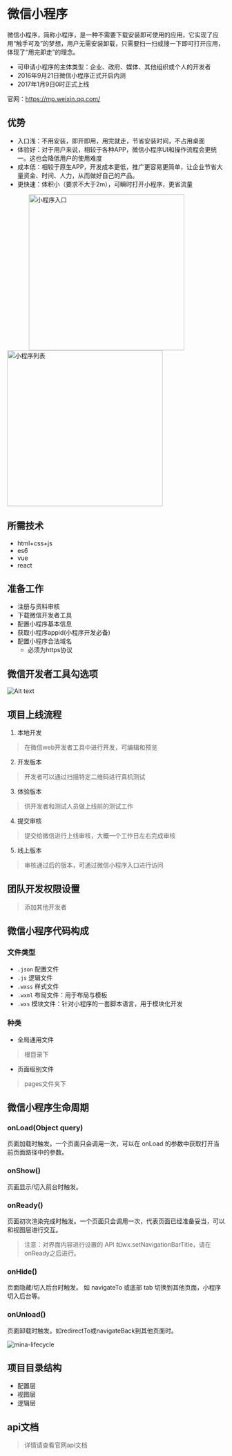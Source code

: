 # 微信小程序

微信小程序，简称小程序，是一种不需要下载安装即可使用的应用，它实现了应用“触手可及”的梦想，用户无需安装卸载，只需要扫一扫或搜一下即可打开应用，体现了“用完即走”的理念。

* 可申请小程序的主体类型：企业、政府、媒体、其他组织或个人的开发者
* 2016年9月21日微信小程序正式开启内测
* 2017年1月9日0时正式上线

官网：https://mp.weixin.qq.com/

## 优势

* 入口浅：不用安装，即开即用，用完就走，节省安装时间，不占用桌面
* 体验好：对于用户来说，相较于各种APP，微信小程序UI和操作流程会更统一。这也会降低用户的使用难度
* 成本低：相较于原生APP，开发成本更低，推广更容易更简单，让企业节省大量资金、时间、人力，从而做好自己的产品。
* 更快速：体积小（要求不大于2m），可瞬时打开小程序，更省流量

<img src="img/entry.jpg" alt="小程序入口" width="360" style="margin:0 50px;">
<img src="img/list.jpg" alt="小程序列表" width="360">

## 所需技术

* html+css+js
* es6
* vue
* react

## 准备工作

* 注册与资料审核
* 下载微信开发者工具
* 配置小程序基本信息
* 获取小程序appid(小程序开发必备)
* 配置小程序合法域名
    * 必须为https协议


## 微信开发者工具勾选项

![Alt text](./img/开发者工具勾选项.png "Optional title")


## 项目上线流程

1. 本地开发
>在微信web开发者工具中进行开发，可编辑和预览

2. 开发版本
>开发者可以通过扫描特定二维码进行真机测试

3. 体验版本
>供开发者和测试人员做上线前的测试工作

4. 提交审核
>提交给微信进行上线审核，大概一个工作日左右完成审核

5. 线上版本
>审核通过后的版本，可通过微信小程序入口进行访问


## 团队开发权限设置
>添加其他开发者


## 微信小程序代码构成

### 文件类型

* `.json`   配置文件
* `.js`     逻辑文件
* `.wxss`   样式文件
* `.wxml`   布局文件：用于布局与模板
* `.wxs`    模块文件：针对小程序的一套脚本语言，用于模块化开发

### 种类

* 全局通用文件
>根目录下

* 页面级别文件
>pages文件夹下


## 微信小程序生命周期

### onLoad(Object query)

页面加载时触发。一个页面只会调用一次，可以在 onLoad 的参数中获取打开当前页面路径中的参数。

### onShow()

页面显示/切入前台时触发。

### onReady()

页面初次渲染完成时触发。一个页面只会调用一次，代表页面已经准备妥当，可以和视图层进行交互。

>注意：对界面内容进行设置的 API 如wx.setNavigationBarTitle，请在onReady之后进行。

### onHide()
页面隐藏/切入后台时触发。 如 navigateTo 或底部 tab 切换到其他页面，小程序切入后台等。

### onUnload()
页面卸载时触发。如redirectTo或navigateBack到其他页面时。

![mina-lifecycle](./img/mina-lifecycle.png "微信小程序生命周期")

## 项目目录结构

* 配置层
* 视图层
* 逻辑层


## api文档
>详情请查看官网api文档
